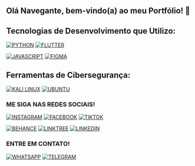 ## Olá Navegante, bem-vindo(a) ao meu Portfólio! 👋

## Tecnologias de Desenvolvimento que Utilizo:

[![PYTHON](https://img.shields.io/badge/Python-14354C?style=for-the-badge&logo=python&logoColor=white
)](https://www.python.org/)
[![FLUTTER](https://img.shields.io/badge/Flutter-02569B?style=for-the-badge&logo=flutter&logoColor=white
)](https://flutter.dev/)

[![JAVASCRIPT](https://img.shields.io/badge/JavaScript-F7DF1E?style=for-the-badge&logo=javascript&logoColor=black
)](https://www.javascript.com/)
[![FIGMA](https://img.shields.io/badge/Figma-F24E1E?style=for-the-badge&logo=figma&logoColor=white
)](https://www.figma.com/)

## Ferramentas de Cibersegurança:

[![KALI LINUX](https://img.shields.io/badge/Kali_Linux-557C94?style=for-the-badge&logo=kali-linux&logoColor=white
)](https://www.kali.org/)
[![UBUNTU](https://img.shields.io/badge/Ubuntu-E95420?style=for-the-badge&logo=ubuntu&logoColor=white
)](https://ubuntu.com/)

### ME SIGA NAS REDES SOCIAIS!
[![INSTAGRAM](https://img.shields.io/badge/Instagram-E4405F?style=for-the-badge&logo=instagram&logoColor=white
)](https://www.instagram.com/juavilux)
[![FACEBOOK](https://img.shields.io/badge/Facebook-1877F2?style=for-the-badge&logo=facebook&logoColor=white
)](https://www.facebook.com/juavilux/)
[![TIKTOK](https://img.shields.io/badge/TikTok-000000?style=for-the-badge&logo=tiktok&logoColor=white
)](https://www.tiktok.com/@juavilux)

[![BEHANCE](https://img.shields.io/badge/Behance-0054F7?style=for-the-badge&logo=behance&logoColor=white
)](https://www.behance.net/juavi)
[![LINKTREE](https://img.shields.io/badge/linktree-39E09B?style=for-the-badge&logo=linktree&logoColor=white
)](https://linktr.ee/juavi)
[![LINKEDIN](https://img.shields.io/badge/LinkedIn-0077B5?style=for-the-badge&logo=linkedin&logoColor=white
)](https://www.linkedin.com/in/juavi/)

### ENTRE EM CONTATO!
[![WHATSAPP](https://img.shields.io/badge/WhatsApp-25D366?style=for-the-badge&logo=whatsapp&logoColor=white
)](https://wa.me/5531975800085)
[![TELEGRAM](https://img.shields.io/badge/Telegram-2CA5E0?style=for-the-badge&logo=telegram&logoColor=white
)](https://t.me/juavilux)
